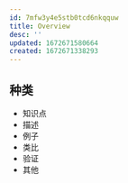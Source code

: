 ```yaml
---
id: 7mfw3y4e5stb0tcd6nkqquw
title: Overview
desc: ''
updated: 1672671580664
created: 1672671338293
---
```


## 种类
- 知识点
- 描述
- 例子
- 类比
- 验证
- 其他

